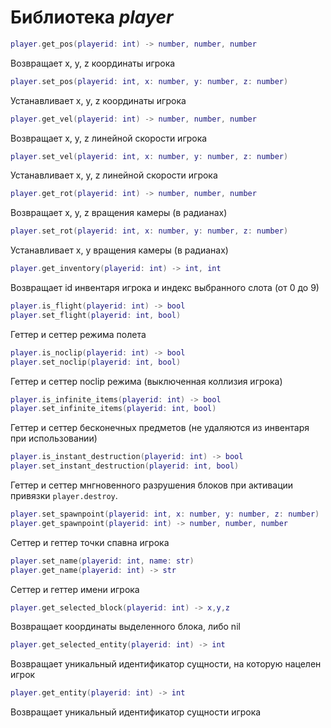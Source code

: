 # Библиотека *player*

```lua
player.get_pos(playerid: int) -> number, number, number
```

Возвращает x, y, z координаты игрока

```lua
player.set_pos(playerid: int, x: number, y: number, z: number)
```

Устанавливает x, y, z координаты игрока

```lua
player.get_vel(playerid: int) -> number, number, number
```

Возвращает x, y, z линейной скорости игрока

```lua
player.set_vel(playerid: int, x: number, y: number, z: number)
```

Устанавливает x, y, z линейной скорости игрока

```lua
player.get_rot(playerid: int) -> number, number, number
```

Возвращает x, y, z вращения камеры (в радианах)

```lua
player.set_rot(playerid: int, x: number, y: number, z: number)
```

Устанавливает x, y вращения камеры (в радианах)

```lua
player.get_inventory(playerid: int) -> int, int
```

Возвращает id инвентаря игрока и индекс выбранного слота (от 0 до 9)

```lua
player.is_flight(playerid: int) -> bool
player.set_flight(playerid: int, bool)
```

Геттер и сеттер режима полета

```lua
player.is_noclip(playerid: int) -> bool
player.set_noclip(playerid: int, bool)
```

Геттер и сеттер noclip режима (выключенная коллизия игрока)

```lua
player.is_infinite_items(playerid: int) -> bool
player.set_infinite_items(playerid: int, bool)
```

Геттер и сеттер бесконечных предметов (не удаляются из инвентаря при использовании)

```lua
player.is_instant_destruction(playerid: int) -> bool
player.set_instant_destruction(playerid: int, bool)
```

Геттер и сеттер мнгновенного разрушения блоков при активации привязки `player.destroy`.

```lua
player.set_spawnpoint(playerid: int, x: number, y: number, z: number) 
player.get_spawnpoint(playerid: int) -> number, number, number
```

Сеттер и геттер точки спавна игрока

```lua
player.set_name(playerid: int, name: str) 
player.get_name(playerid: int) -> str
```

Сеттер и геттер имени игрока

```lua
player.get_selected_block(playerid: int) -> x,y,z
```

Возвращает координаты выделенного блока, либо nil

```lua
player.get_selected_entity(playerid: int) -> int
```

Возвращает уникальный идентификатор сущности, на которую нацелен игрок

```lua
player.get_entity(playerid: int) -> int
```

Возвращает уникальный идентификатор сущности игрока
